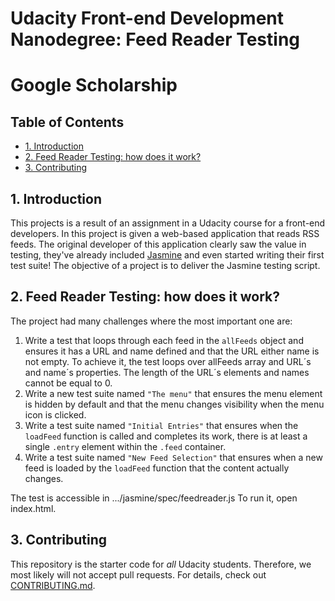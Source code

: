 # Udacity Front-end Development Nanodegree: Feed Reader Testing

# Google Scholarship

## Table of Contents

* [1. Introduction](#introduction)
* [2. Feed Reader Testing: how does it work?](#howtoplay)
* [3. Contributing](#contributing)

## 1. Introduction
This projects is a result of an assignment in a Udacity course for a front-end developers. In this project is given a web-based application that reads RSS feeds. The original developer of this application clearly saw the value in testing, they've already included [Jasmine](http://jasmine.github.io/) and even started writing their first test suite! The objective of a project is to deliver the Jasmine testing script.

## 2. Feed Reader Testing: how does it work?
The project had many challenges where the most important one are:
1. Write a test that loops through each feed in the `allFeeds` object and ensures it has a URL and name defined and that the URL either name is not empty. To achieve it, the test loops over allFeeds array and URL´s and name´s properties.
The length of the URL´s elements and names cannot be equal to 0.
2. Write a new test suite named `"The menu"` that ensures the menu element is hidden by default and that the menu changes visibility when the menu icon is clicked.
3. Write a test suite named `"Initial Entries"` that ensures when the `loadFeed` function is called and completes its work, there is at least a single `.entry` element within the `.feed` container.
4. Write a test suite named `"New Feed Selection"` that ensures when a new feed is loaded by the `loadFeed` function that the content actually changes.

The test is accessible in .../jasmine/spec/feedreader.js
To run it, open index.html.

## 3. Contributing

This repository is the starter code for _all_ Udacity students. Therefore, we most likely will not accept pull requests.
For details, check out [CONTRIBUTING.md](CONTRIBUTING.md).

